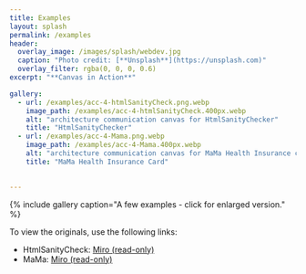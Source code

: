```yaml
---
title: Examples
layout: splash
permalink: /examples
header:
  overlay_image: /images/splash/webdev.jpg
  caption: "Photo credit: [**Unsplash**](https://unsplash.com)"
  overlay_filter: rgba(0, 0, 0, 0.6)
excerpt: "**Canvas in Action**"

gallery:
  - url: /examples/acc-4-htmlSanityCheck.png.webp
    image_path: /examples/acc-4-htmlSanityCheck.400px.webp
    alt: "architecture communication canvas for HtmlSanityChecker"
    title: "HtmlSanityChecker"
  - url: /examples/acc-4-Mama.png.webp
    image_path: /examples/acc-4-Mama.400px.webp
    alt: "architecture communication canvas for MaMa Health Insurance card"
    title: "MaMa Health Insurance Card"

  
---
```


{% include gallery caption="A few examples - click for enlarged version." %}

To view the originals, use the following links:

* HtmlSanityCheck: [Miro (read-only)](https://miro.com/app/board/uXjVM4u3fzg=/?share_link_id=696859326536)
* MaMa: [Miro (read-only)](https://miro.com/app/board/uXjVM7oIZJU=/?share_link_id=608410448102)